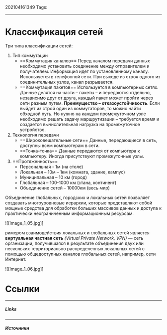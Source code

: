 202104161349
Tags:
___
# Классификация сетей           
           
Три типа классификации сетей:

1. Тип коммутации
	* ==Коммутация каналов==
			Перед началом передачи данных необходимо установить соединение между отправителем и получателем. Информация идет по установленному каналу. Используется в телефонной сети. При выходе из строя одного из соединительных узлов, канал разрывается.
	* ==Коммутация пакетов==
			Используется в компьютерных сетях.
			Данные делятся на части – пакеты – и передаются отдельно, независимо друг от друга, каждый пакет может пройти через сети разным путем.
			**Преимущество – отказоустойчивость**. Если выйдет из строй один из коммутаторов, то можно найти обходной путь. Но нужно на каждом промежуточном узле необходимо решать задачу маршрутизации – требуется время и создается вычислительная нагрузка на промежуточное устройство.
2. Технология передачи
	* ==Широковещательные сети==
			Данные, передающиеся в сеть, доступны всем компьютерам в сети.
	* ==Точка-точка==
			Данные передаются от компьютера к компьютеру. Иногда присутствуют промежуточные узлы.
3. ==Протяженность==
	* Персональная - 1м (на столе)
	* Локальная – 10м – 1км (комната, здание, кампус)
	* Муниципальная – 10 км (город)
	* Глобальная – 100-1000 км (стана, континент)
	* Объединение сетей – 10000км (весь мир)

Объединение глобальных, городских и локальных сетей позволяет создавать многоуровневые иерархии, которые представляют собой мощные средства для обработки больших массивов данных и доступа к практически неограниченным информационным ресурсам.

![[Image_1_05.jpg]]


римером взаимодействия локальных и глобальных сетей является **виртуальная частная сеть** _(Virtual Private Network, VPN)_ — сеть организации, получившаяся в результате объединения двух или нескольких территориально распределенных локальных сетей с помощью общедоступных каналов глобальных сетей, например, сети Интернет.

![[Image_1_06.jpg]]



# Ссылки
___
##### Links


---
##### Источники

